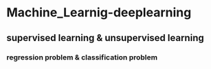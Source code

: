 # Machine_Learnig-deeplearning

## supervised learning & unsupervised learning

### regression problem & classification problem

